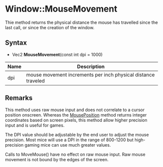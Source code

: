 # Window::MouseMovement #
Thie method returns the physical distance the mouse has travelled since the last call, or since the creation of the window.

## Syntax ##
- Vec2 **MouseMovement**(const int dpi = 1000)

| Name | Description |
|---|---|
| dpi | mouse movement increments per inch physical distance traveled |

## Remarks ##
This method uses raw mouse input and does not correlate to a cursor position onscreen. Whereas the [MousePosition](Window_MousePosition.md) method returns integer coordinates based on screen pixels, this method allow higher precision input and is useful for games.

The DPI value should be adjustable by the end user to adjust the mouse precision. Most mice will use a DPI in the range of 800-1200 but high-precision gaming mice can use much greater values.

Calls to MoveMouse() have no effect on raw mouse input. Raw mouse movement is not bound by the edges of the screen.
